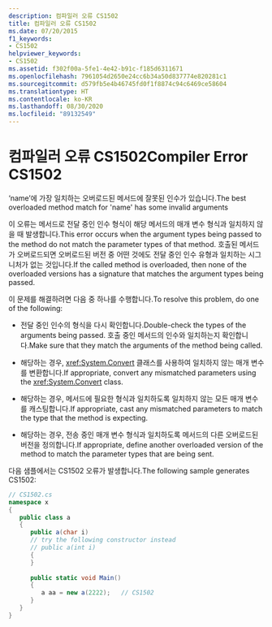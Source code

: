 ```yaml
---
description: 컴파일러 오류 CS1502
title: 컴파일러 오류 CS1502
ms.date: 07/20/2015
f1_keywords:
- CS1502
helpviewer_keywords:
- CS1502
ms.assetid: f302f00a-5fe1-4e42-b91c-f185d6311671
ms.openlocfilehash: 7961054d2650e24cc6b34a50d837774e820281c1
ms.sourcegitcommit: d579fb5e4b46745fd0f1f8874c94c6469ce58604
ms.translationtype: HT
ms.contentlocale: ko-KR
ms.lasthandoff: 08/30/2020
ms.locfileid: "89132549"
---
```

# <a name="compiler-error-cs1502"></a><span data-ttu-id="92e28-103">컴파일러 오류 CS1502</span><span class="sxs-lookup"><span data-stu-id="92e28-103">Compiler Error CS1502</span></span>
<span data-ttu-id="92e28-104">‘name’에 가장 일치하는 오버로드된 메서드에 잘못된 인수가 있습니다.</span><span class="sxs-lookup"><span data-stu-id="92e28-104">The best overloaded method match for 'name' has some invalid arguments</span></span>  
  
 <span data-ttu-id="92e28-105">이 오류는 메서드로 전달 중인 인수 형식이 해당 메서드의 매개 변수 형식과 일치하지 않을 때 발생합니다.</span><span class="sxs-lookup"><span data-stu-id="92e28-105">This error occurs when the argument types being passed to the method do not match the parameter types of that method.</span></span> <span data-ttu-id="92e28-106">호출된 메서드가 오버로드되면 오버로드된 버전 중 어떤 것에도 전달 중인 인수 유형과 일치하는 시그니처가 없는 것입니다.</span><span class="sxs-lookup"><span data-stu-id="92e28-106">If the called method is overloaded, then none of the overloaded versions has a signature that matches the argument types being passed.</span></span>  
  
 <span data-ttu-id="92e28-107">이 문제를 해결하려면 다음 중 하나를 수행합니다.</span><span class="sxs-lookup"><span data-stu-id="92e28-107">To resolve this problem, do one of the following:</span></span>  
  
- <span data-ttu-id="92e28-108">전달 중인 인수의 형식을 다시 확인합니다.</span><span class="sxs-lookup"><span data-stu-id="92e28-108">Double-check the types of the arguments being passed.</span></span> <span data-ttu-id="92e28-109">호출 중인 메서드의 인수와 일치하는지 확인합니다.</span><span class="sxs-lookup"><span data-stu-id="92e28-109">Make sure that they match the arguments of the method being called.</span></span>  
  
- <span data-ttu-id="92e28-110">해당하는 경우, <xref:System.Convert> 클래스를 사용하여 일치하지 않는 매개 변수를 변환합니다.</span><span class="sxs-lookup"><span data-stu-id="92e28-110">If appropriate, convert any mismatched parameters using the <xref:System.Convert> class.</span></span>  
  
- <span data-ttu-id="92e28-111">해당하는 경우, 메서드에 필요한 형식과 일치하도록 일치하지 않는 모든 매개 변수를 캐스팅합니다.</span><span class="sxs-lookup"><span data-stu-id="92e28-111">If appropriate, cast any mismatched parameters to match the type that the method is expecting.</span></span>  
  
- <span data-ttu-id="92e28-112">해당하는 경우, 전송 중인 매개 변수 형식과 일치하도록 메서드의 다른 오버로드된 버전을 정의합니다.</span><span class="sxs-lookup"><span data-stu-id="92e28-112">If appropriate, define another overloaded version of the method to match the parameter types that are being sent.</span></span>  
  
 <span data-ttu-id="92e28-113">다음 샘플에서는 CS1502 오류가 발생합니다.</span><span class="sxs-lookup"><span data-stu-id="92e28-113">The following sample generates CS1502:</span></span>  
  
```csharp  
// CS1502.cs  
namespace x  
{  
   public class a  
   {  
      public a(char i)  
      // try the following constructor instead  
      // public a(int i)  
      {  
      }  
  
      public static void Main()  
      {  
         a aa = new a(2222);   // CS1502  
      }  
   }  
}  
```
